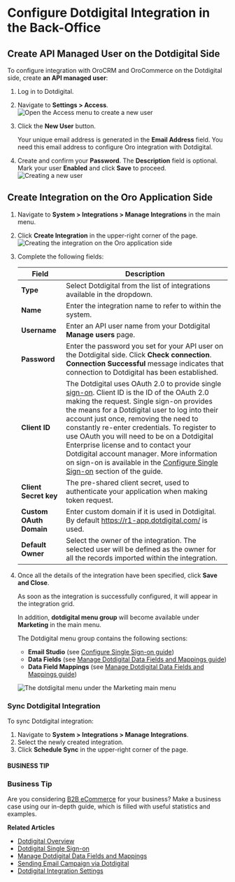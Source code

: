 <a id="user-guide-dotmailer-configuration"></a>

<a id="user-guide-dotmailer-configuration-dotmailer-side"></a>

# Configure Dotdigital Integration in the Back-Office

## Create API Managed User on the Dotdigital Side

To configure integration with OroCRM and OroCommerce on the Dotdigital side, create **an API managed user**:

1. Log in to Dotdigital.
2. Navigate to **Settings > Access**.
   ![Open the Access menu to create a new user](user/img/marketing/marketing/dotdigital/access.png)
3. Click the **New User** button.

   Your unique email address is generated in the **Email Address** field. You need this email address to configure Oro integration with Dotdigital.
4. Create and confirm your **Password**. The **Description** field is optional. Mark your user **Enabled** and click **Save** to proceed.
   ![Creating a new user](user/img/marketing/marketing/dotdigital/dotdigital_api_users_new_user_details.png)

<a id="user-guide-dotmailer-configuration-oro-side"></a>

## Create Integration on the Oro Application Side

1. Navigate to **System > Integrations > Manage Integrations** in the main menu.
2. Click **Create Integration** in the upper-right corner of the page.
   ![Creating the integration on the Oro application side](user/img/marketing/marketing/dotdigital/oro_create_dotdigital_integration_new.png)
3. Complete the following fields:

   | Field                   | Description                                                                                                                                                                                                                                                                                                                                                                                                                                                                                                                                                                                                                                                                |
   |-------------------------|----------------------------------------------------------------------------------------------------------------------------------------------------------------------------------------------------------------------------------------------------------------------------------------------------------------------------------------------------------------------------------------------------------------------------------------------------------------------------------------------------------------------------------------------------------------------------------------------------------------------------------------------------------------------------|
   | **Type**                | Select Dotdigital from the list of integrations available in the dropdown.                                                                                                                                                                                                                                                                                                                                                                                                                                                                                                                                                                                                 |
   | **Name**                | Enter the integration name to refer to within the system.                                                                                                                                                                                                                                                                                                                                                                                                                                                                                                                                                                                                                  |
   | **Username**            | Enter an API user name from your Dotdigital **Manage users** page.                                                                                                                                                                                                                                                                                                                                                                                                                                                                                                                                                                                                         |
   | **Password**            | Enter the password you set for your API user on the Dotdigital side. Click **Check connection**. **Connection Successful** message indicates that connection to Dotdigital has been established.                                                                                                                                                                                                                                                                                                                                                                                                                                                                           |
   | **Client ID**           | The Dotdigital uses OAuth 2.0 to provide single <a href="https://developer.dotdigital.com/docs/using-oauth-20-with-dotdigital" target="_blank">sign-on</a>. Client ID is the ID of the OAuth 2.0 making the request. Single sign-on provides the means for a Dotdigital user to log into their account just once, removing the need to constantly re-enter credentials. To register to use OAuth you will need to be on a Dotdigital Enterprise license and to contact your Dotdigital account manager. More information on sign-on is available in the [Configure Single Sign-on](dotdigital-single-sign-on.md#user-guide-dotmailer-single-sign-on) section of the guide. |
   | **Client Secret key**   | The pre-shared client secret, used to authenticate your application when making token request.                                                                                                                                                                                                                                                                                                                                                                                                                                                                                                                                                                             |
   | **Custom OAuth Domain** | Enter custom domain if it is used in Dotdigital. By default <a href="https://r1-app.dotdigital.com/" target="_blank">https://r1-app.dotdigital.com/</a> is used.                                                                                                                                                                                                                                                                                                                                                                                                                                                                                                           |
   | **Default Owner**       | Select the owner of the integration. The selected user will be defined as the owner for all the records imported within the integration.                                                                                                                                                                                                                                                                                                                                                                                                                                                                                                                                   |
4. Once all the details of the integration have been specified, click **Save and Close**.

   As soon as the integration is successfully configured, it will appear in the integration grid.

   In addition, **dotdigital menu group** will become available under **Marketing** in the main menu.

   The Dotdigital menu group contains the following sections:
   - **Email Studio** (see [Configure Single Sign-on guide](dotdigital-single-sign-on.md#user-guide-dotmailer-single-sign-on))
   - **Data Fields** (see [Manage Dotdigital Data Fields and Mappings guide](../../../marketing/email-campaigns/dotdigital-data-fields-mappings.md#user-guide-dotmailer-data-fields))
   - **Data Field Mappings** (see [Manage Dotdigital Data Fields and Mappings guide](../../../marketing/email-campaigns/dotdigital-data-fields-mappings.md#user-guide-dotmailer-data-fields))

   ![The dotdigital menu under the Marketing main menu](user/img/marketing/marketing/dotdigital/dotdigital-menu.png)

### Sync Dotdigital Integration

To sync Dotdigital integration:

1. Navigate to **System > Integrations > Manage Integrations**.
2. Select the newly created integration.
3. Click **Schedule Sync** in the upper-right corner of the page.

#### BUSINESS TIP
### Business Tip

Are you considering <a href="https://oroinc.com/b2b-ecommerce/what-is-b2b-ecommerce/" target="_blank">B2B eCommerce</a> for your business? Make a business case using our in-depth guide, which is filled with useful statistics and examples.

**Related Articles**

- [Dotdigital Overview](index.md#user-guide-dotmailer-overview)
- [Dotdigital Single Sign-on](dotdigital-single-sign-on.md#user-guide-dotmailer-single-sign-on)
- [Manage Dotdigital Data Fields and Mappings](../../../marketing/email-campaigns/dotdigital-data-fields-mappings.md#user-guide-dotmailer-data-fields)
- [Sending Email Campaign via Dotdigital](../../../marketing/email-campaigns/sending-email-campaign-via-dotdigital.md#user-guide-dotmailer-campaign)
- [Dotdigital Integration Settings](../../configuration/system/integrations/dotdigital-integration-settings.md#admin-configuration-dotmailer-integration-settings)
